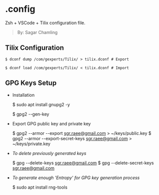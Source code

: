 # .config

Zsh + VSCode + Tilix configuration file.

> By: Sagar Chamling

## Tilix Configuration

    $ dconf dump /com/gexperts/Tilix/ > tilix.dconf # Export

    $ dconf load /com/gexperts/Tilix/ < tilix.dconf # Import

## GPG Keys Setup

- Installation

    $ sudo apt install gnupg2 -y

    $ gpg2 --gen-key

- Export GPG public key and private key

    $ gpg2 --armor --export sgr.raee@gmail.com > ~/keys/public.key
    $ gpg2 --armor --export-secret-keys sgr.raee@gmail.com > ~/keys/private.key

- _To delete previously generated keys_

    $ gpg --delete-keys sgr.raee@gmail.com
    $ gpg --delete-secret-keys sgr.raee@gmail.com

- _To generate enough 'Entropy' for GPG key generation process_

    $ sudo apt install rng-tools
